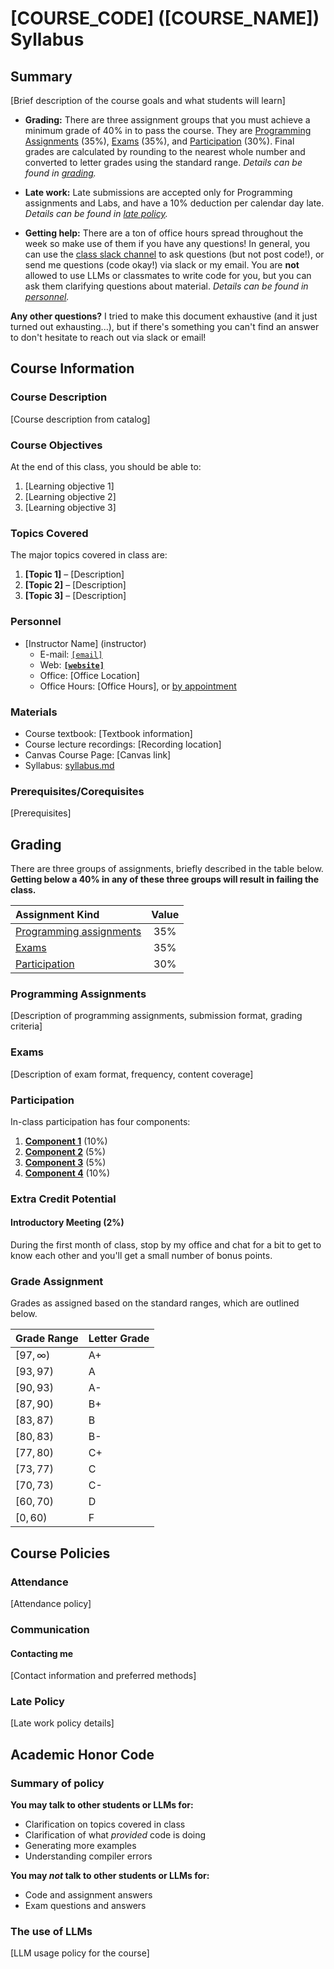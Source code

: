 # [COURSE_CODE] ([COURSE_NAME]) Syllabus

## Summary

[Brief description of the course goals and what students will learn]

- **Grading:**
There are three assignment groups that you must achieve a minimum grade of 40% in to pass the course.
They are [Programming Assignments](#programming-assignments) (35%), [Exams](#exams) (35%), and [Participation](#participation) (30%).
Final grades are calculated by rounding to the nearest whole number and converted to letter grades using the standard range.
*Details can be found in [grading](#grading).*

- **Late work:**
Late submissions are accepted only for Programming assignments and Labs, and have a 10% deduction per calendar day late.
*Details can be found in [late policy](#late-policy).*

- **Getting help:**
There are a ton of office hours spread throughout the week so make use of them if you have any questions!
In general, you can use the [class slack channel](#) to ask questions (but not post code!), or send me questions (code okay!) via slack or my email.
You are **not** allowed to use LLMs or classmates to write code for you, but you can ask them clarifying questions about material.
*Details can be found in [personnel](#personnel).*

**Any other questions?**
I tried to make this document exhaustive (and it just turned out exhausting...), but if there's something you can't find an answer to don't hesitate to reach out via slack or email!

## Course Information

### Course Description

[Course description from catalog]

### Course Objectives

At the end of this class, you should be able to:

1. [Learning objective 1]
2. [Learning objective 2]
3. [Learning objective 3]

### Topics Covered

The major topics covered in class are:

1. **[Topic 1]** – [Description]
2. **[Topic 2]** – [Description]
3. **[Topic 3]** – [Description]

### Personnel

- [Instructor Name] (instructor)
  - E-mail: [`[email]`](mailto:[email])
  - Web: [**`[website]`**]([website])
  - Office: [Office Location]
  - Office Hours: [Office Hours], or [by appointment]([appointment_link])

### Materials

- Course textbook: [Textbook information]
- Course lecture recordings: [Recording location]
- Canvas Course Page: [Canvas link]
- Syllabus: [syllabus.md](syllabus.md)

### Prerequisites/Corequisites

[Prerequisites]

## Grading

There are three groups of assignments, briefly described in the table below.
**Getting below a 40% in any of these three groups will result in failing the class.**

| Assignment Kind                                       | Value |
|:------------------------------------------------------|:-----:|
| [Programming assignments](#programming-assignments)   | 35%   |
| [Exams](#exams)                                       | 35%   |
| [Participation](#participation)                       | 30%   |

### Programming Assignments

[Description of programming assignments, submission format, grading criteria]

### Exams

[Description of exam format, frequency, content coverage]

### Participation

In-class participation has four components:

1. [**Component 1**](#component-1) (10%)
2. [**Component 2**](#component-2) (5%)
3. [**Component 3**](#component-3) (5%)
4. [**Component 4**](#component-4) (10%)

### Extra Credit Potential

#### Introductory Meeting (2%)

During the first month of class, stop by my office and chat for a bit to get to know each other and you'll get a small number of bonus points.

### Grade Assignment

Grades as assigned based on the standard ranges, which are outlined below.

| Grade Range     | Letter Grade |
|:----------------|:-------------|
| $[97,\infty)$   | A+           |
| $[93,97)$       | A            |
| $[90,93)$       | A-           |
| $[87,90)$       | B+           |
| $[83,87)$       | B            |
| $[80,83)$       | B-           |
| $[77,80)$       | C+           |
| $[73,77)$       | C            |
| $[70,73)$       | C-           |
| $[60,70)$       | D            |
| $[0,60)$        | F            |

## Course Policies

### Attendance

[Attendance policy]

### Communication

#### Contacting me

[Contact information and preferred methods]

### Late Policy

[Late work policy details]

## Academic Honor Code

### Summary of policy

**You may talk to other students or LLMs for:**

- Clarification on topics covered in class
- Clarification of what *provided* code is doing
- Generating more examples
- Understanding compiler errors

**You may *not* talk to other students or LLMs for:**

- Code and assignment answers
- Exam questions and answers

### The use of LLMs

[LLM usage policy for the course]